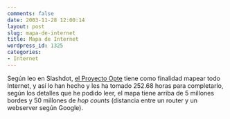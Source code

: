 ```yaml
---
comments: false
date: 2003-11-28 12:00:14
layout: post
slug: mapa-de-internet
title: Mapa de Internet
wordpress_id: 1325
categories:
- Internet
---
```


Según leo en Slashdot, [el Proyecto Opte](http://www.opte.org) tiene como finalidad mapear todo Internet, y así lo han hecho y les ha tomado 252.68 horas para completarlo, según los detalles que he podido leer, el mapa tiene arriba de 5 millones bordes y 50 millones de _hop counts_ (distancia entre un router y un webserver según Google).




 
